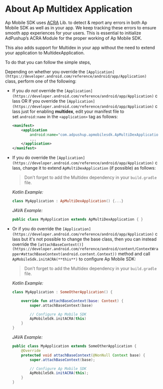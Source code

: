 # About Ap Multidex Application

Ap Mobile SDK uses [ACRA](https://github.com/ACRA/acra) Lib. to detect & report any errors in both Ap Mobile SDK as well as in your app. We keep tracking these errors to ensure smooth app experiences for your users.  This is essential to initialize AdPushup’s ACRA Module for the proper working of Ap Mobile SDK. 

This also adds support for Multidex in your app without the need to extend your application to MultidexApplication. 

To do that you can follow the simple steps,

Depending on whether you override the `[Application](https://developer.android.com/reference/android/app/Application)` class, perform one of the following:

- If you *do not* override the `[Application](https://developer.android.com/reference/android/app/Application)` class OR If you override the `[Application](https://developer.android.com/reference/android/app/Application)` class just for enabling **multidex**, edit your manifest file to set `android:name` in the `<application>` tag as follows:
    
    ```xml
    <manifest>
        <application
            android:name="com.adpushup.apmobilesdk.ApMultiDexApplication" >
            ...
        </application>
    </manifest>
    ```
    
- If you do override the `[Application](https://developer.android.com/reference/android/app/Application)` class, change it to extend `ApMultiDexApplication` (if possible) as follows:
    
    > Don’t forget to add the Multidex dependency in your `build.gradle` file.
    > 
    
    *Kotlin Example:*
    
    ```kotlin
    class MyApplication : ApMultiDexApplication() {...}
    ```
    
    *JAVA Example:*
    
    ```java
    public class MyApplication extends ApMultiDexApplication { }
    ```
    
- Or if you do override the `[Application](https://developer.android.com/reference/android/app/Application)` class but it's not possible to change the base class, then you can instead override the `[attachBaseContext()](https://developer.android.com/reference/android/content/ContextWrapper#attachBaseContext(android.content.Context))` method and call `ApMobileSdk.initACRA(**this**)` to configure Ap Mobile SDK:
    
    > Don’t forget to add the Multidex dependency in your `build.gradle` file.
    > 
    
    *Kotlin Example:*
    
    ```kotlin
    class MyApplication : SomeOtherApplication() {
    
        override fun attachBaseContext(base: Context) {
            super.attachBaseContext(base)
    
    		// Configure Ap Mobile SDK
            ApMobileSdk.initACRA(this)
        }
    }
    ```
    
    *JAVA Example:*
    
    ```java
    public class MyApplication extends SomeOtherApplication {
        @Override
        protected void attachBaseContext(@NonNull Context base) {
            super.attachBaseContext(base);
    
    		// Configure Ap Mobile SDK
            ApMobileSdk.initACRA(this);
        }
    }
    ```